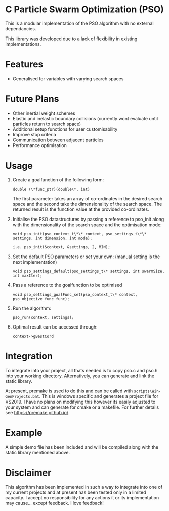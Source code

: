 C Particle Swarm Optimization (PSO)
===

This is a modular implementation of the PSO algorithm with no external dependancies.

This library was developed due to a lack of flexibility in existing implementations.

# Features
- Generalised for variables with varying search spaces

# Future Plans
- Other inertial weight schemes
- Elastic and inelastic boundary collisions (currently wont evaluate until particles return to search space)
- Additional setup functions for user customisability
- Improve stop criteria
- Communication between adjacent particles
- Performance optimisation

# Usage

1. Create a goalfunction of the following form:

    `double (\*func_ptr)(double\*, int)`
  
    The first parameter takes an array of co-ordinates in the desired search space and the second take the dimensionality of the search space. The returned result is the function value at the provided co-ordinates.
    
2. Initialise the PSO datastructures by passing a reference to pso_init along with the dimensionality of the search space and the optimisation mode:

    `void pso_init(pso_context_t\*\* context, pso_settings_t\*\* settings, int dimension, int mode);`
    
    `i.e. pso_init(&context, &settings, 2, MIN);`
    
3. Set the default PSO parameters or set your own: (manual setting is the next implementation)

    `void pso_settings_default(pso_settings_t\* settings, int swarmSize, int maxIter);`

4. Pass a reference to the goalfunction to be optimised

    `void pso_settings_goalFunc_set(pso_context_t\* context, pso_objective_func func);`

5. Run the algorithm:

    `pso_run(context, settings);`

6. Optimal result can be accessed through:
        
    `context->gBestCord`

# Integration
To integrate into your project, all thats needed is to copy pso.c and pso.h into your working directory. Alternatively, you can generate and link the static library.

At present, premake is used to do this and can be called with `scripts\Win-GenProjects.bat`. This is windows specific and generates a project file for VS2019. I have no plans on modifying this however its easily adjusted to your system and can generate for cmake or a makefile. For further details see https://premake.github.io/

# Example
A simple demo file has been included and will be compiled along with the static library mentioned above.

# Disclaimer
This algorithm has been implemented in such a way to integrate into one of my current projects and at present has been tested only in a limited capacity. I accept no responsibility for any actions it or its implementation may cause... except feedback. I love feedback!
